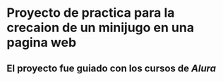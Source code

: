 # Proyecto de practica para la crecaion de un minijugo en una pagina web

## El proyecto fue guiado con los cursos de _Alura_
